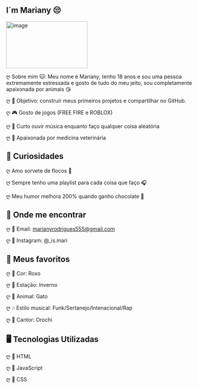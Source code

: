 ## I´m Mariany 😒
<img width="220" height="126" alt="image" src="https://github.com/user-attachments/assets/2230f32c-1c29-4506-b021-6a7e6e86f688" />


 ღ  Sobre mim 🐱: Meu nome é Mariany, tenho 18 anos e sou uma pessoa extremamente estressada e gosto de tudo do meu jeito, sou completamente apaixonada por animais 😘

 ღ 🎯 Objetivo: construir meus primeiros projetos e compartilhar no GitHub.

 ღ 🎮 Gosto de jogos (FREE FIRE e ROBLOX)  

 ღ 🎵 Curto ouvir música enquanto faço qualquer coisa aleatória  

 ღ 🐾 Apaixonada por medicina veterinária 

 ## 🍓 Curiosidades
 ღ Amo sorvete de flocos 🍦 

 ღ Sempre tenho uma playlist para cada coisa que faço 🎧  

 ღ Meu humor melhora 200% quando ganho chocolate 🍫 

 ## 🌷 Onde me encontrar
 ღ 📧 Email: marianyrodrigues555@gmail.com  

 ღ 💌 Instagram: @_is.mari

 ## 🌸 Meus favoritos
 ღ 🍓 Cor: Roxo 
 
 ღ 🎀 Estação: Inverno
 
 ღ 🦋 Animal: Gato  
 
 ღ 🎶 Estilo musical: Funk/Sertanejo/Intenacional/Rap

 ღ 🎤 Cantor: Orochi 

 ##  🖥️ Tecnologias Utilizadas
 ღ 📝 HTML
 
 ღ 📝 JavaScript

 ღ 📝 CSS


<!--
**mariianykk/mariianykk** is a ✨ _special_ ✨ repository because its `README.md` (this file) appears on your GitHub profile.

Here are some ideas to get you started:

 🔭 I’m currently working on ...
- 🌱 I’m currently learning ...
- 👯 I’m looking to collaborate on ...
- 🤔 I’m looking for help with ...
- 💬 Ask me about ...
- 📫 How to reach me: ...
- 😄 Pronouns: ...
- ⚡ Fun fact: ...
-->
